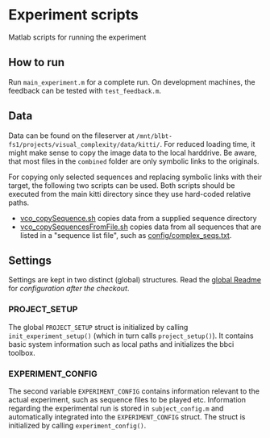 # Experiment scripts
Matlab scripts for running the experiment
## How to run

Run ``main_experiment.m`` for a complete run.
On development machines, the feedback can be tested with ``test_feedback.m``.

## Data
Data can be found on the fileserver at ``/mnt/blbt-fs1/projects/visual_complexity/data/kitti/``.
For reduced loading time, it might make sense to copy the image data to the local harddrive.
Be aware, that most files in the ``combined`` folder are only symbolic links to the originals.

For copying only selected sequences and replacing symbolic links with their target, the following two scripts can be used. Both scripts should be executed from the main kitti directory since they use hard-coded relative paths.

* [vco_copySequence.sh](../../shell/vco_copySequence.sh) copies data from a supplied sequence directory
* [vco_copySequencesFromFile.sh](../../shell/vco_copySequencesFromFile.sh) copies data from all sequences that are listed in a "sequence list file", such as [config/complex_seqs.txt](../../config/complex_seqs.txt).

## Settings

Settings are kept in two distinct (global) structures.
Read the [global Readme](../../Readme.md) for *configuration after the checkout*.

### PROJECT_SETUP

The global ``PROJECT_SETUP`` struct is initialized by calling ``init_experiment_setup()`` (which in turn calls ``project_setup()``).
It contains basic system information such as local paths and initializes the bbci toolbox.

### EXPERIMENT_CONFIG

The second variable ``EXPERIMENT_CONFIG`` contains information relevant to the actual experiment, such as sequence files to be played etc.
Information regarding the experimental run is stored in ``subject_config.m`` and automatically integrated into the ``EXPERIMENT_CONFIG`` struct.
The struct is initialized by calling ``experiment_config()``.
